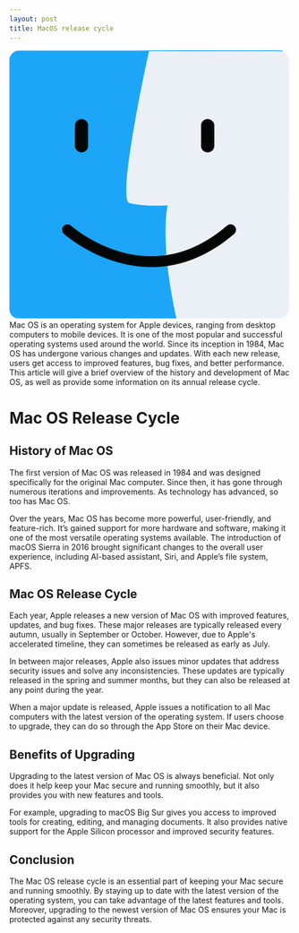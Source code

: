```yaml
---
layout: post
title: MacOS release cycle
---
```

<div class="row">
    <div class="col-sm-2">
        <img src="/images/macos-logo.png" alt="macos logo"/>
    </div>
    <div class="col-sm-10">
        Mac OS is an operating system for Apple devices, ranging from desktop computers to mobile devices. It is one of the most popular and successful operating systems used around the world. Since its inception in 1984, Mac OS has undergone various changes and updates. With each new release, users get access to improved features, bug fixes, and better performance. This article will give a brief overview of the history and development of Mac OS, as well as provide some information on its annual release cycle.
    </div>
</div>

# Mac OS Release Cycle


## History of Mac OS

The first version of Mac OS was released in 1984 and was designed specifically for the original Mac computer. Since then, it has gone through numerous iterations and improvements. As technology has advanced, so too has Mac OS.

Over the years, Mac OS has become more powerful, user-friendly, and feature-rich. It’s gained support for more hardware and software, making it one of the most versatile operating systems available. The introduction of macOS Sierra in 2016 brought significant changes to the overall user experience, including AI-based assistant, Siri, and Apple’s file system, APFS.

## Mac OS Release Cycle

Each year, Apple releases a new version of Mac OS with improved features, updates, and bug fixes. These major releases are typically released every autumn, usually in September or October. However, due to Apple's accelerated timeline, they can sometimes be released as early as July.

In between major releases, Apple also issues minor updates that address security issues and solve any inconsistencies. These updates are typically released in the spring and summer months, but they can also be released at any point during the year.

When a major update is released, Apple issues a notification to all Mac computers with the latest version of the operating system. If users choose to upgrade, they can do so through the App Store on their Mac device.

## Benefits of Upgrading

Upgrading to the latest version of Mac OS is always beneficial. Not only does it help keep your Mac secure and running smoothly, but it also provides you with new features and tools.

For example, upgrading to macOS Big Sur gives you access to improved tools for creating, editing, and managing documents. It also provides native support for the Apple Silicon processor and improved security features.

## Conclusion

The Mac OS release cycle is an essential part of keeping your Mac secure and running smoothly. By staying up to date with the latest version of the operating system, you can take advantage of the latest features and tools. Moreover, upgrading to the newest version of Mac OS ensures your Mac is protected against any security threats.
